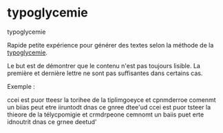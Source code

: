 # typoglycemie
typoglycemie

Rapide petite expérience pour générer des textes selon la méthode de la [typoglycemie](https://en.wikipedia.org/wiki/Typoglycemia).

Le but est de démontrer que le contenu n'est pas toujours lisible.
La première et dernière lettre ne sont pas suffisantes dans certains cas.

Exemple :

ccei est puor tteesr la torihee de la tiplimgoeyce et cpnmderroe comenmt un biias peut etre iiruntodt dnas ce gnree dtee'ud
ccei est puor tsteer la thieore de la télycpomigie et crmdrpeone cemnomt un baiis puet erte idnoutrit dnas ce grnee deetud'
